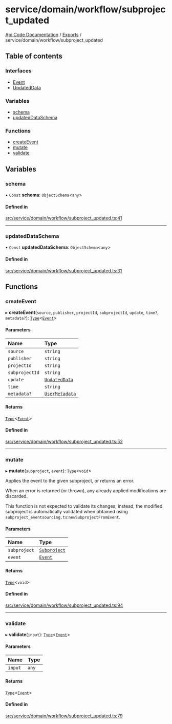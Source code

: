# service/domain/workflow/subproject\_updated
 
[Api Code Documentation](../README.md) / [Exports](../modules.md) / service/domain/workflow/subproject\_updated

## Table of contents

### Interfaces

- [Event](../interfaces/service_domain_workflow_subproject_updated.Event.md)
- [UpdatedData](../interfaces/service_domain_workflow_subproject_updated.UpdatedData.md)

### Variables

- [schema](service_domain_workflow_subproject_updated.md#schema)
- [updatedDataSchema](service_domain_workflow_subproject_updated.md#updateddataschema)

### Functions

- [createEvent](service_domain_workflow_subproject_updated.md#createevent)
- [mutate](service_domain_workflow_subproject_updated.md#mutate)
- [validate](service_domain_workflow_subproject_updated.md#validate)

## Variables

### schema

• `Const` **schema**: `ObjectSchema`\<`any`\>

#### Defined in

[src/service/domain/workflow/subproject_updated.ts:41](https://github.com/openkfw/TruBudget/blob/3b9e793/api/src/service/domain/workflow/subproject_updated.ts#L41)

___

### updatedDataSchema

• `Const` **updatedDataSchema**: `ObjectSchema`\<`any`\>

#### Defined in

[src/service/domain/workflow/subproject_updated.ts:31](https://github.com/openkfw/TruBudget/blob/3b9e793/api/src/service/domain/workflow/subproject_updated.ts#L31)

## Functions

### createEvent

▸ **createEvent**(`source`, `publisher`, `projectId`, `subprojectId`, `update`, `time?`, `metadata?`): [`Type`](result.md#type)\<[`Event`](../interfaces/service_domain_workflow_subproject_updated.Event.md)\>

#### Parameters

| Name | Type |
| :------ | :------ |
| `source` | `string` |
| `publisher` | `string` |
| `projectId` | `string` |
| `subprojectId` | `string` |
| `update` | [`UpdatedData`](../interfaces/service_domain_workflow_subproject_updated.UpdatedData.md) |
| `time` | `string` |
| `metadata?` | [`UserMetadata`](service_domain_metadata.md#usermetadata) |

#### Returns

[`Type`](result.md#type)\<[`Event`](../interfaces/service_domain_workflow_subproject_updated.Event.md)\>

#### Defined in

[src/service/domain/workflow/subproject_updated.ts:52](https://github.com/openkfw/TruBudget/blob/3b9e793/api/src/service/domain/workflow/subproject_updated.ts#L52)

___

### mutate

▸ **mutate**(`subproject`, `event`): [`Type`](result.md#type)\<`void`\>

Applies the event to the given subproject, or returns an error.

When an error is returned (or thrown), any already applied modifications are
discarded.

This function is not expected to validate its changes; instead, the modified
subproject is automatically validated when obtained using
`subproject_eventsourcing.ts`:`newSubprojectFromEvent`.

#### Parameters

| Name | Type |
| :------ | :------ |
| `subproject` | [`Subproject`](../interfaces/service_domain_workflow_subproject.Subproject.md) |
| `event` | [`Event`](../interfaces/service_domain_workflow_subproject_updated.Event.md) |

#### Returns

[`Type`](result.md#type)\<`void`\>

#### Defined in

[src/service/domain/workflow/subproject_updated.ts:94](https://github.com/openkfw/TruBudget/blob/3b9e793/api/src/service/domain/workflow/subproject_updated.ts#L94)

___

### validate

▸ **validate**(`input`): [`Type`](result.md#type)\<[`Event`](../interfaces/service_domain_workflow_subproject_updated.Event.md)\>

#### Parameters

| Name | Type |
| :------ | :------ |
| `input` | `any` |

#### Returns

[`Type`](result.md#type)\<[`Event`](../interfaces/service_domain_workflow_subproject_updated.Event.md)\>

#### Defined in

[src/service/domain/workflow/subproject_updated.ts:79](https://github.com/openkfw/TruBudget/blob/3b9e793/api/src/service/domain/workflow/subproject_updated.ts#L79)
